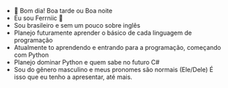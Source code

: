 - 🌙 Bom dia! Boa tarde ou Boa noite
- Eu sou Ferrniic 🍷
- Sou brasileiro e sem um pouco sobre inglês
- Planejo futuramente aprender o básico de cada linguagem de programação 
- Atualmente to aprendendo e entrando para a programação, começando com Python
- Planejo dominar Python e quem sabe no futuro C#
- Sou do gênero masculino e meus pronomes são normais (Ele/Dele)
  É isso que eu tenho a apresentar, até mais.
